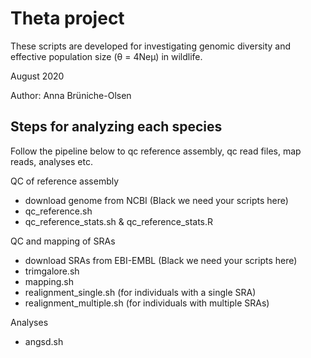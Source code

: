 # Theta project

These scripts are developed for investigating genomic diversity and effective population size (θ = 4Neμ) in wildlife.

August 2020

Author: Anna Brüniche-Olsen

## Steps for analyzing each species

Follow the pipeline below to qc reference assembly, qc read files, map reads, analyses etc.

QC of reference assembly
- download genome from NCBI (Black we need your scripts here)
- qc_reference.sh
- qc_reference_stats.sh & qc_reference_stats.R

QC and mapping of SRAs
- download SRAs from EBI-EMBL (Black we need your scripts here)
- trimgalore.sh
- mapping.sh
- realignment_single.sh (for individuals with a single SRA)
- realignment_multiple.sh (for individuals with multiple SRAs)

Analyses
- angsd.sh



